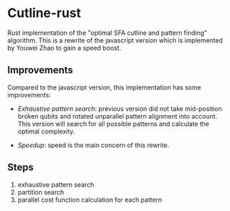 # Cutline-rust

Rust implementation of the "optimal SFA cutline and pattern finding" algorithm. This is a rewrite of the javascript version which is implemented by Youwei Zhao to gain a speed boost.

## Improvements

Compared to the javascript version, this implementation has some improvements:

- _Exhaustive pattern search_: previous version did not take mid-position broken qubits and rotated unparallel pattern alignment into account. This version will search for all possible patterns and calculate the optimal complexity.

- _Speedup_: speed is the main concern of this rewrite.


## Steps

1. exhaustive pattern search
2. partition search
3. parallel cost function calculation for each pattern